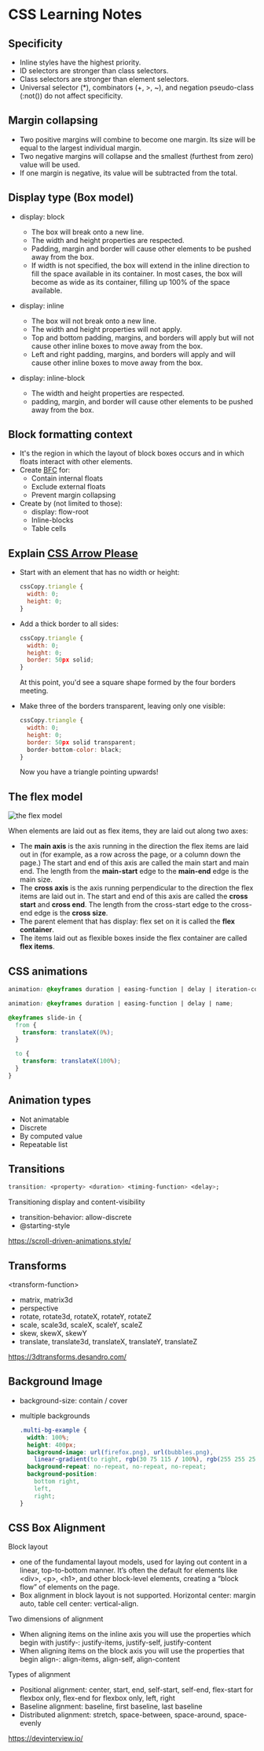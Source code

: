 # CSS Learning Notes

## Specificity
  - Inline styles have the highest priority.
  - ID selectors are stronger than class selectors.
  - Class selectors are stronger than element selectors.
  - Universal selector (*), combinators (+, >, ~), and negation pseudo-class (:not()) do not affect specificity.

## Margin collapsing
  - Two positive margins will combine to become one margin. Its size will be equal to the largest individual margin.
  - Two negative margins will collapse and the smallest (furthest from zero) value will be used.
  - If one margin is negative, its value will be subtracted from the total.

## Display type (Box model)
  * display: block
    - The box will break onto a new line.
    - The width and height properties are respected.
    - Padding, margin and border will cause other elements to be pushed away from the box.
    - If width is not specified, the box will extend in the inline direction to fill the space available in its container. In most cases, the box will become as wide as its container, filling up 100% of the space available.

  * display: inline
    - The box will not break onto a new line.
    - The width and height properties will not apply.
    - Top and bottom padding, margins, and borders will apply but will not cause other inline boxes to move away from the box.
    - Left and right padding, margins, and borders will apply and will cause other inline boxes to move away from the box.

  * display: inline-block
    - The width and height properties are respected.
    - padding, margin, and border will cause other elements to be pushed away from the box.

## Block formatting context
  * It's the region in which the layout of block boxes occurs and in which floats interact with other elements.
  * Create [BFC](https://developer.mozilla.org/en-US/docs/Web/CSS/CSS_display/Block_formatting_context) for:
    * Contain internal floats
    * Exclude external floats
    * Prevent margin collapsing
  * Create by (not limited to those):
    * display: flow-root
    * Inline-blocks
    * Table cells

## Explain [CSS Arrow Please](https://cssarrowplease.com/)

  - Start with an element that has no width or height:
    ```javascript
    cssCopy.triangle {
      width: 0;
      height: 0;
    }
    ```
- Add a thick border to all sides:
    ```javascript
    cssCopy.triangle {
      width: 0;
      height: 0;
      border: 50px solid;
    }
    ```
    At this point, you'd see a square shape formed by the four borders meeting.

- Make three of the borders transparent, leaving only one visible:
    ```javascript
    cssCopy.triangle {
      width: 0;
      height: 0;
      border: 50px solid transparent;
      border-bottom-color: black;
    }
    ```
    Now you have a triangle pointing upwards!

## The flex model
![the flex model](https://css-tricks.com/wp-content/uploads/2018/11/00-basic-terminology.svg)

When elements are laid out as flex items, they are laid out along two axes:
  * The __main axis__ is the axis running in the direction the flex items are laid out in (for example, as a row across the page, or a column down the page.) The start and end of this axis are called the main start and main end. The length from the __main-start__ edge to the __main-end__ edge is the main size.
  * The __cross axis__ is the axis running perpendicular to the direction the flex items are laid out in. The start and end of this axis are called the __cross start__ and __cross end__. The length from the cross-start edge to the cross-end edge is the __cross size__.
  * The parent element that has display: flex set on it is called the __flex container__.
  * The items laid out as flexible boxes inside the flex container are called __flex items__.

## CSS animations
```CSS
animation: @keyframes duration | easing-function | delay | iteration-count | direction | fill-mode | play-state | name;

animation: @keyframes duration | easing-function | delay | name;

@keyframes slide-in {
  from {
    transform: translateX(0%);
  }

  to {
    transform: translateX(100%);
  }
}
```
## Animation types
* Not animatable
* Discrete
* By computed value
* Repeatable list

## Transitions
```CSS
transition: <property> <duration> <timing-function> <delay>;

```

Transitioning display and content-visibility
* transition-behavior: allow-discrete
* @starting-style

https://scroll-driven-animations.style/

## Transforms
&lt;transform-function&gt;
* matrix, matrix3d
* perspective
* rotate, rotate3d, rotateX, rotateY, rotateZ
* scale, scale3d, scaleX, scaleY, scaleZ
* skew, skewX, skewY
* translate, translate3d, translateX, translateY, translateZ

https://3dtransforms.desandro.com/

## Background Image
* background-size: contain / cover
* multiple backgrounds

  ```CSS
  .multi-bg-example {
    width: 100%;
    height: 400px;
    background-image: url(firefox.png), url(bubbles.png),
      linear-gradient(to right, rgb(30 75 115 / 100%), rgb(255 255 255 / 0%));
    background-repeat: no-repeat, no-repeat, no-repeat;
    background-position:
      bottom right,
      left,
      right;
  }
  ```

## CSS Box Alignment
Block layout
* one of the fundamental layout models, used for laying out content in a linear, top-to-bottom manner. It’s often the default for elements like &lt;div&gt;, &lt;p&gt;, &lt;h1&gt;, and other block-level elements, creating a “block flow” of elements on the page. 
* Box alignment in block layout is not supported. Horizontal center: margin auto, table cell center: vertical-align.

Two dimensions of alignment
* When aligning items on the inline axis you will use the properties which begin with justify-: justify-items, justify-self, justify-content
* When aligning items on the block axis you will use the properties that begin align-: align-items, align-self, align-content

Types of alignment
* Positional alignment: center, start, end, self-start, self-end, flex-start for flexbox only, flex-end for flexbox only, left, right
* Baseline alignment: baseline, first baseline, last baseline
* Distributed alignment: stretch, space-between, space-around, space-evenly



https://devinterview.io/



